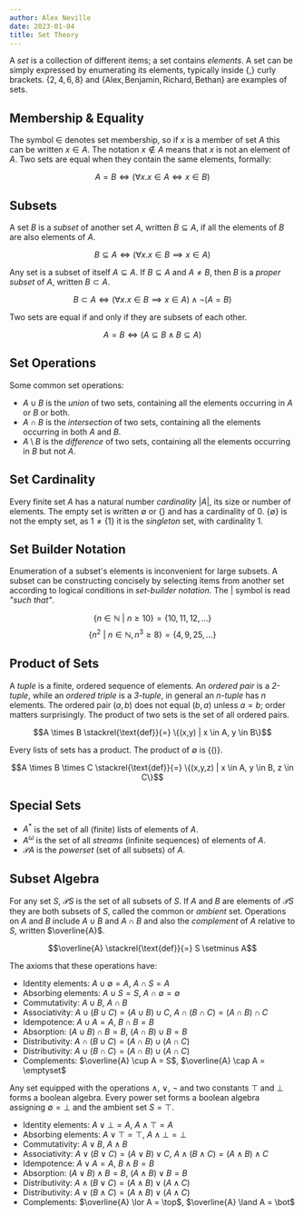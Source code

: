 ```yaml
---
author: Alex Neville
date: 2023-01-04
title: Set Theory
---
```


A _set_ is a collection of different items; a set contains _elements_. A
set can be simply expressed by enumerating its elements, typically
inside $\{$,$\}$ curly brackets. $\{2,4,6,8\}$ and
$\{\text{Alex}, \text{Benjamin}, \text{Richard}, \text{Bethan}\}$ are
examples of sets.

## Membership & Equality

The symbol $\in$ denotes set membership, so if $x$ is a member of set
$A$ this can be written $x \in A$. The notation $x \notin A$ means that
$x$ is not an element of $A$. Two sets are equal when they contain the
same elements, formally:

$$ A = B \iff (\forall x.x \in A \iff x \in B)$$

## Subsets

A set $B$ is a _subset_ of another set $A$, written $B \subseteq A$, if
all the elements of $B$ are also elements of $A$.

$$ B \subseteq A \iff (\forall x.x \in B \implies x \in A)$$

Any set is a subset of itself $A \subseteq A$. If $B \subseteq A$ and
$A \neq B$, then $B$ is a _proper subset_ of $A$, written $B \subset A$.

$$ B \subset A \iff (\forall x.x \in B \implies x \in A) \land \neg (A =
B)$$

Two sets are equal if and only if they are subsets of each other.

$$ A = B \iff (A \subseteq B \land B \subseteq A)$$

## Set Operations

Some common set operations:

- $A \cup B$ is the _union_ of two sets, containing all the elements
  occurring in $A$ or $B$ or both.
- $A \cap B$ is the _intersection_ of two sets, containing all the
  elements occurring in both $A$ and $B$.
- $A \setminus B$ is the _difference_ of two sets, containing all the
  elements occurring in $B$ but not $A$.

## Set Cardinality

Every finite set $A$ has a natural number _cardinality_ $|A|$, its size
or number of elements. The empty set is written $\emptyset$ or $\{\}$
and has a cardinality of $0$. $\{\emptyset\}$ is not the empty set, as
$1 \neq \{1\}$ it is the _singleton_ set, with cardinality $1$.

## Set Builder Notation

Enumeration of a subset\'s elements is inconvenient for large subsets. A
subset can be constructing concisely by selecting items from another set
according to logical conditions in _set-builder notation_. The $|$
symbol is read _\"such that\"_.

$$\{n \in \mathbb{N} \text{ } |  \text{ }n \ge 10\} = \{10, 11, 12, \ldots\}$$
$$\{n^2 \text{ } |  \text{ } n\in \mathbb{N}, n^3 \ge 8\} = \{4, 9, 25, \ldots\}$$

## Product of Sets

A _tuple_ is a finite, ordered sequence of elements. An _ordered pair_
is a _2-tuple_, while an _ordered triple_ is a _3-tuple_, in general an
_n-tuple_ has $n$ elements. The ordered pair $(a, b)$ does not equal
$(b,a)$ unless $a=b$; order matters surprisingly. The product of two
sets is the set of all ordered pairs.

$$A \times B \stackrel{\text{def}}{=} \{(x,y) | x \in A, y \in B\}$$

Every lists of sets has a product. The product of $\emptyset$ is
$\{()\}$.

$$A \times B \times C \stackrel{\text{def}}{=} \{(x,y,z) | x \in A, y \in B, z \in C\}$$

## Special Sets

- $A^\ast$ is the set of all (finite) lists of elements of $A$.
- $A ^\omega$ is the set of all _streams_ (infinite sequences) of
  elements of $A$.
- $\mathcal{P}A$ is the _powerset_ (set of all subsets) of $A$.

## Subset Algebra

For any set $S$, $\mathcal{P}S$ is the set of all subsets of $S$. If $A$
and $B$ are elements of $\mathcal{P}S$ they are both subsets of $S$,
called the common or _ambient_ set. Operations on $A$ and $B$ include
$A \cup B$ and $A \cap B$ and also the _complement_ of $A$ relative to
$S$, written $\overline{A}$.

$$\overline{A} \stackrel{\text{def}}{=} S \setminus A$$

The axioms that these operations have:

- Identity elements: $A \cup \emptyset = A$, $A \cap S = A$
- Absorbing elements: $A \cup S = S$, $A\cap \emptyset = \emptyset$
- Commutativity: $A \cup B$, $A \cap B$
- Associativity: $A \cup (B \cup C) = (A \cup B) \cup C$,
  $A \cap (B \cap C) = (A \cap B) \cap C$
- Idempotence: $A \cup A = A$, $B \cap B = B$
- Absorption: $(A \cup B) \cap B = B$, $(A \cap B) \cup B = B$
- Distributivity: $A \cap (B \cup C) = (A \cap B) \cup (A \cap C)$
- Distributivity: $A \cup (B \cap C) = (A \cap B) \cup (A \cap C)$
- Complements: $\overline{A} \cup A = S$,
  $\overline{A} \cap A = \emptyset$

Any set equipped with the operations $\land$, $\lor$, $\neg$ and two
constants $\top$ and $\bot$ forms a boolean algebra. Every power set
forms a boolean algebra assigning $\emptyset = \bot$ and the ambient set
$S = \top$.

- Identity elements: $A \lor \bot = A$, $A \land \top = A$
- Absorbing elements: $A \lor \top = \top$, $A\land \bot = \bot$
- Commutativity: $A \lor B$, $A \land B$
- Associativity: $A \lor (B \lor C) = (A \lor B) \lor C$,
  $A \land (B \land C) = (A \land B) \land C$
- Idempotence: $A \lor A = A$, $B \land B = B$
- Absorption: $(A \lor B) \land B = B$, $(A \land B) \lor B = B$
- Distributivity: $A \land (B \lor C) = (A \land B) \lor (A \land C)$
- Distributivity: $A \lor (B \land C) = (A \land B) \lor (A \land C)$
- Complements: $\overline{A} \lor A = \top$,
  $\overline{A} \land A = \bot$
